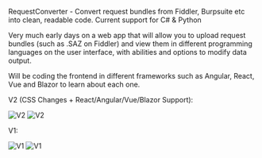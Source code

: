 RequestConverter - Convert request bundles from Fiddler, Burpsuite etc into clean, readable code. Current support for C# & Python

Very much early days on a web app that will allow you to upload request bundles (such as .SAZ on Fiddler) and view them in different programming languages on the user interface, with abilities and options to modify data output.

Will be coding the frontend in different frameworks such as Angular, React, Vue and Blazor to learn about each one.

V2 (CSS Changes + React/Angular/Vue/Blazor Support):

![V2](https://i.imgur.com/ef7u3T7.png)
![V2](https://i.imgur.com/Y4J05sm.png)

V1:

![V1](https://i.imgur.com/qhNUIOb.png)
![V1](https://i.imgur.com/GOC3fS5.png)
